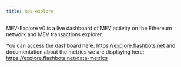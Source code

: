 ```yaml
---
title: mev-explore
---
```

MEV-Explore v0 is a live dashboard of MEV activity on the Ethereum network and MEV transactions explorer.

You can access the dashboard here: https://explore.flashbots.net and documentation about the metrics we are displaying here: https://explore.flashbots.net/data-metrics
